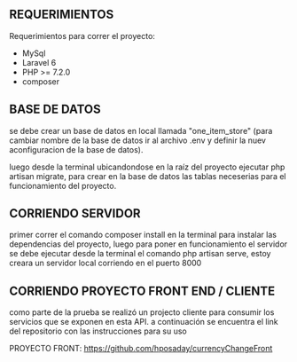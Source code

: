 <h2>REQUERIMIENTOS </h2>

Requerimientos para correr el proyecto:

- MySql
- Laravel 6
- PHP >= 7.2.0
- composer

<h2>BASE DE DATOS </h2>

se debe crear un base de datos en local llamada "one_item_store" (para cambiar nombre de la base de datos ir al archivo .env y definir la nuev aconfiguracion de la base de datos).

luego desde la terminal ubicandondose en la raíz del proyecto ejecutar php artisan migrate, para crear en la base de datos las tablas neceserias para el funcionamiento del proyecto.

<h2>CORRIENDO SERVIDOR</h2>

primer correr el comando composer install en la terminal para instalar las dependencias del proyecto, luego para poner en funcionamiento el servidor se debe ejecutar desde la terminal el comando php artisan serve, estoy creara un servidor local corriendo en el puerto 8000

<h2>CORRIENDO PROYECTO FRONT END / CLIENTE</h2>

como parte de la prueba se realizó un projecto cliente para consumir los servicios que se exponen en esta API. a continuación se encuentra el link del repositorio con las instrucciones para su uso

PROYECTO FRONT: https://github.com/hposaday/currencyChangeFront

